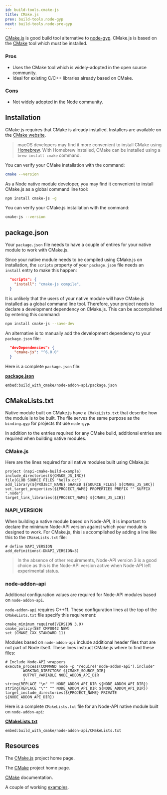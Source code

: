 ```yaml
---
id: build-tools.cmake-js
title: CMake.js
prev: build-tools.node-gyp
next: build-tools.node-pre-gyp
---
```


[CMake.js](https://github.com/cmake-js/cmake-js) is good build tool alternative to [node-gyp](node-gyp). CMake.js is based on the [CMake](https://cmake.org) tool which must be installed.

### Pros

- Uses the CMake tool which is widely-adopted in the open source community.
- Ideal for existing C/C++ libraries already based on CMake.

### Cons

- Not widely adopted in the Node community.

## Installation

CMake.js requires that CMake is already installed. Installers are available on the [CMake website](https://cmake.org).

> macOS developers may find it more convenient to install CMake using [Homebrew](https://brew.sh). With Homebrew installed, CMake can be installed using a `brew install cmake` command.

You can verify your CMake installation with the command:

```bash
cmake --version
```

As a Node native module developer, you may find it convenient to install CMake.js as a global command line tool:

```bash
npm install cmake-js -g
```

You can verify your CMake.js installation with the command:

```bash
cmake-js --version
```

## package.json

Your `package.json` file needs to have a couple of entires for your native module to work with CMake.js.

Since your native module needs to be compiled using CMake.js on installation, the `scripts` property of your `package.json` file needs an `install` entry to make this happen:

```json
  "scripts": {
    "install": "cmake-js compile",
  }
```

It is unlikely that the users of your native module will have CMake.js installed as a global command line tool. Therefore, your project needs to declare a development dependency on CMake.js. This can be accomplished by entering this command:

```bash
npm install cmake-js --save-dev
```

An alternative is to manually add the development dependency to your `package.json` file:

```json
  "devDependencies": {
    "cmake-js": "^6.0.0"
  }
```

Here is a complete `package.json` file:

 [**package.json**](https://github.com/nodejs/node-addon-examples/blob/main/build_with_cmake/node-addon-api/package.json)

`embed:build_with_cmake/node-addon-api/package.json`

## CMakeLists.txt

Native module built on CMake.js have a `CMakeLists.txt`  that describe how the module is to be built. The file serves the same purpose as the  `binding.gyp` for projects tht use  `node-gyp`.

In addition to the entries required for any CMake build, additional entries are required when building native modules.

### CMake.js

Here are the lines required for all native modules built using CMake.js:

```
project (napi-cmake-build-example)
include_directories(${CMAKE_JS_INC})
file(GLOB SOURCE_FILES "hello.cc")
add_library(${PROJECT_NAME} SHARED ${SOURCE_FILES} ${CMAKE_JS_SRC})
set_target_properties(${PROJECT_NAME} PROPERTIES PREFIX "" SUFFIX ".node")
target_link_libraries(${PROJECT_NAME} ${CMAKE_JS_LIB})
```

### NAPI_VERSION

When building a native module based on Node-API, it is important to declare the minimum Node-API version against which your module is designed to work. For CMake.js, this is accomplished by adding a line like this to the `CMakeLists.txt` file:

```
# define NAPI_VERSION
add_definitions(-DNAPI_VERSION=3)
```

> In the absence of other requirements, Node-API version 3 is a good choice as this is the Node-API version active when Node-API left experimental status.

### node-addon-api

Additional configuration values are required for Node-API modules based on `node-addon-api`.

`node-addon-api` requires C++11. These configuration lines at the top of the `CMakeLists.txt` file specify this requirement:

```
cmake_minimum_required(VERSION 3.9)
cmake_policy(SET CMP0042 NEW)
set (CMAKE_CXX_STANDARD 11)
```

Modules based on `node-addon-api` include additional header files that are not part of Node itself. These lines instruct CMake.js where to find these files:

```
# Include Node-API wrappers
execute_process(COMMAND node -p "require('node-addon-api').include"
        WORKING_DIRECTORY ${CMAKE_SOURCE_DIR}
        OUTPUT_VARIABLE NODE_ADDON_API_DIR
        )
string(REPLACE "\n" "" NODE_ADDON_API_DIR ${NODE_ADDON_API_DIR})
string(REPLACE "\"" "" NODE_ADDON_API_DIR ${NODE_ADDON_API_DIR})
target_include_directories(${PROJECT_NAME} PRIVATE ${NODE_ADDON_API_DIR})
```

Here is a complete `CMakeLists.txt` file for an Node-API native module built on `node-addon-api`:

 [**CMakeLists.txt**](https://github.com/nodejs/node-addon-examples/blob/main/build_with_cmake/node-addon-api/CMakeLists.txt)

`embed:build_with_cmake/node-addon-api/CMakeLists.txt`

## Resources

The [CMake.js](https://github.com/cmake-js/cmake-js) project home page.

The [CMake](https://cmake.org) project home page.

[CMake](https://cmake.org/documentation/) documentation.

A couple of working [examples](https://github.com/nodejs/node-addon-examples/tree/main/build_with_cmake).

